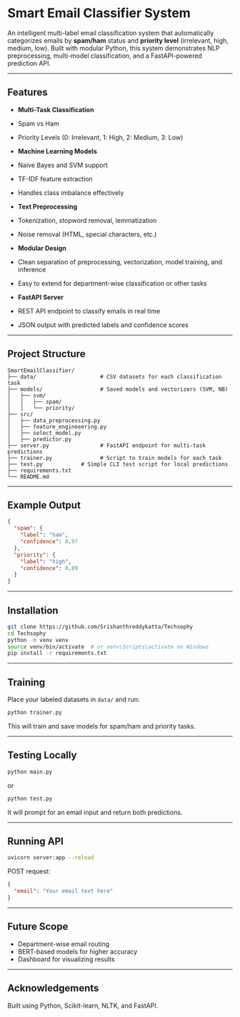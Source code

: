 #  Smart Email Classifier System

An intelligent multi-label email classification system that automatically categorizes emails by **spam/ham** status and **priority level** (irrelevant, high, medium, low). Built with modular Python, this system demonstrates NLP preprocessing, multi-model classification, and a FastAPI-powered prediction API.

---

##  Features

-  **Multi-Task Classification**

  - Spam vs Ham
  - Priority Levels (0: Irrelevant, 1: High, 2: Medium, 3: Low)

-  **Machine Learning Models**

  - Naive Bayes and SVM support
  - TF-IDF feature extraction
  - Handles class imbalance effectively

-  **Text Preprocessing**

  - Tokenization, stopword removal, lemmatization
  - Noise removal (HTML, special characters, etc.)

-  **Modular Design**

  - Clean separation of preprocessing, vectorization, model training, and inference
  - Easy to extend for department-wise classification or other tasks

-  **FastAPI Server**

  - REST API endpoint to classify emails in real time
  - JSON output with predicted labels and confidence scores

---

## Project Structure

```
SmartEmailClassifier/
├── data/                    # CSV datasets for each classification task
├── models/                  # Saved models and vectorizers (SVM, NB)
│   ├── svm/
│   │   ├── spam/
│   │   └── priority/
├── src/
│   ├── data_preprocessing.py
│   ├── feature_engineeering.py
│   ├── select_model.py
│   ├── predictor.py
├── server.py                # FastAPI endpoint for multi-task predictions
├── trainer.py               # Script to train models for each task
├── test.py            # Simple CLI test script for local predictions
├── requirements.txt
└── README.md
```

---

## Example Output

```json
{
  "spam": {
    "label": "ham",
    "confidence": 0.97
  },
  "priority": {
    "label": "high",
    "confidence": 0.89
  }
}
```

---

## Installation

```bash
git clone https://github.com/Srishanthreddykatta/Techsophy
cd Techsophy
python -m venv venv
source venv/bin/activate  # or venv\Scripts\activate on Windows
pip install -r requirements.txt
```

---

## Training

Place your labeled datasets in `data/` and run:

```bash
python trainer.py
```

This will train and save models for spam/ham and priority tasks.

---

## Testing Locally

```bash
python main.py
```
or

```bash
python test.py
```

It will prompt for an email input and return both predictions.

---

## Running API

```bash
uvicorn server:app --reload
```

POST request:

```json
{
  "email": "Your email text here"
}
```

---

## Future Scope

- Department-wise email routing
- BERT-based models for higher accuracy
- Dashboard for visualizing results

---

## Acknowledgements

Built using Python, Scikit-learn, NLTK, and FastAPI.

